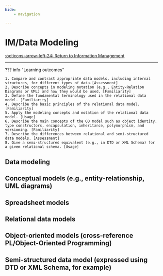 ```yaml
---
hide:
    - navigation

---
```


# IM/Data Modeling

[:octicons-arrow-left-24: Return to Information Management](/Knowledge-Notebook/Information-Management/)

---

??? info "Learning outcomes"

    1. Compare and contrast appropriate data models, including internal structures, for different types of data.[Assessment]
    2. Describe concepts in modeling notation (e.g., Entity-Relation Diagrams or UML) and how they would be used. [Familiarity]
    3. Define the fundamental terminology used in the relational data model. [Familiarity]
    4. Describe the basic principles of the relational data model. [Familiarity]
    5. Apply the modeling concepts and notation of the relational data model. [Usage]
    6. Describe the main concepts of the OO model such as object identity, type constructors, encapsulation, inheritance, polymorphism, and versioning. [Familiarity]
    7. Describe the differences between relational and semi-structured data models. [Assessment]
    8. Give a semi-structured equivalent (e.g., in DTD or XML Schema) for a given relational schema. [Usage]

## Data modeling

## Conceptual models (e.g., entity-relationship, UML diagrams)

## Spreadsheet models

## Relational data models

## Object-oriented models (cross-reference PL/Object-Oriented Programming)

## Semi-structured data model (expressed using DTD or XML Schema, for example)
